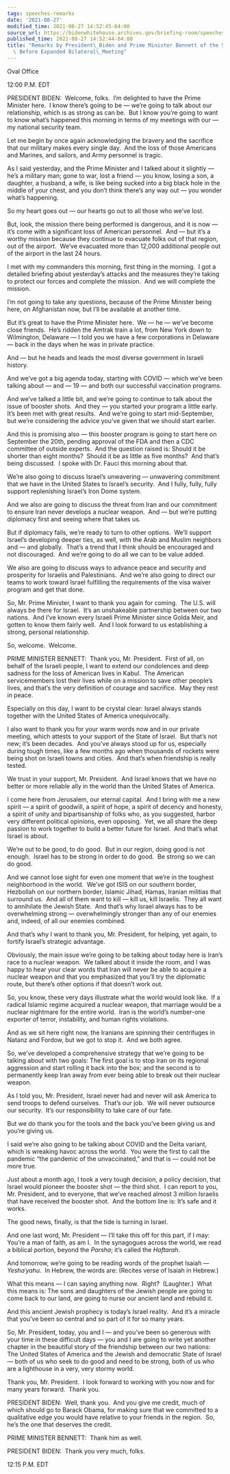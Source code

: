 ```yaml
---
tags: speeches-remarks
date: '2021-08-27'
modified_time: 2021-08-27 14:52:45-04:00
source_url: https://bidenwhitehouse.archives.gov/briefing-room/speeches-remarks/2021/08/27/remarks-by-president-biden-and-prime-minister-bennett-of-the-state-of-israel-before-expanded-bilateral-meeting/
published_time: 2021-08-27 14:52:44-04:00
title: "Remarks by President\_Biden and Prime Minister Bennett of the State of Israel\
  \ Before Expanded Bilateral\_Meeting"
---
```

 
Oval Office

12:00 P.M. EDT

PRESIDENT BIDEN:  Welcome, folks.  I’m delighted to have the Prime
Minister here.  I know there’s going to be — we’re going to talk about
our relationship, which is as strong as can be.  But I know you’re going
to want to know what’s happened this morning in terms of my meetings
with our — my national security team.

Let me begin by once again acknowledging the bravery and the sacrifice
that our military makes every single day.  And the loss of those
Americans and Marines, and sailors, and Army personnel is tragic. 

As I said yesterday, and the Prime Minister and I talked about it
slightly — he’s a military man; gone to war, lost a friend — you know,
losing a son, a daughter, a husband, a wife, is like being sucked into a
big black hole in the middle of your chest, and you don’t think there’s
any way out — you wonder what’s happening.

So my heart goes out — our hearts go out to all those who we’ve lost. 

But, look, the mission there being performed is dangerous, and it is now
— it’s come with a significant loss of American personnel.  And — but
it’s a worthy mission because they continue to evacuate folks out of
that region, out of the airport.  We’ve evacuated more than 12,000
additional people out of the airport in the last 24 hours. 

I met with my commanders this morning, first thing in the morning.  I
got a detailed briefing about yesterday’s attacks and the measures
they’re taking to protect our forces and complete the mission.  And we
will complete the mission.

I’m not going to take any questions, because of the Prime Minister being
here, on Afghanistan now, but I’ll be available at another time.

But it’s great to have the Prime Minister here.  We — he — we’ve become
close friends.  He’s ridden the Amtrak train a lot, from New York down
to Wilmington, Delaware — I told you we have a few corporations in
Delaware — back in the days when he was in private practice.

And — but he heads and leads the most diverse government in Israeli
history. 

And we’ve got a big agenda today, starting with COVID — which we’ve been
talking about — and — 19 — and both our successful vaccination programs.

And we’ve talked a little bit, and we’re going to continue to talk about
the issue of booster shots.  And they — you started your program a
little early.  It’s been met with great results.  And we’re going to
start mid-September, but we’re considering the advice you’ve given that
we should start earlier.

And this is promising also — this booster program is going to start here
on September the 20th, pending approval of the FDA and then a CDC
committee of outside experts.  And the question raised is: Should it be
shorter than eight months?  Should it be as little as five months?  And
that’s being discussed.  I spoke with Dr. Fauci this morning about that.

We’re also going to discuss Israel’s unwavering — unwavering commitment
that we have in the United States to Israel’s security.  And I fully,
fully, fully support replenishing Israel’s Iron Dome system. 

And we also are going to discuss the threat from Iran and our commitment
to ensure Iran never develops a nuclear weapon.  And — but we’re putting
diplomacy first and seeing where that takes us.

But if diplomacy fails, we’re ready to turn to other options.  We’ll
support Israel’s developing deeper ties, as well, with the Arab and
Muslim neighbors and — and globally.  That’s a trend that I think should
be encouraged and not discouraged.  And we’re going to do all we can to
be value added.

We also are going to discuss ways to advance peace and security and
prosperity for Israelis and Palestinians.  And we’re also going to
direct our teams to work toward Israel fulfilling the requirements of
the visa waiver program and get that done.

So, Mr. Prime Minister, I want to thank you again for coming.  The U.S.
will always be there for Israel.  It’s an unshakeable partnership
between our two nations.  And I’ve known every Israeli Prime Minister
since Golda Meir, and gotten to know them fairly well.  And I look
forward to us establishing a strong, personal relationship.

So, welcome.  Welcome.

PRIME MINISTER BENNETT:  Thank you, Mr. President.  First of all, on
behalf of the Israeli people, I want to extend our condolences and deep
sadness for the loss of American lives in Kabul.  The American
servicemembers lost their lives while on a mission to save other
people’s lives, and that’s the very definition of courage and
sacrifice.  May they rest in peace.

Especially on this day, I want to be crystal clear: Israel always stands
together with the United States of America unequivocally. 

I also want to thank you for your warm words now and in our private
meeting, which attests to your support of the State of Israel.  But
that’s not new; it’s been decades.  And you’ve always stood up for us,
especially during tough times, like a few months ago when thousands of
rockets were being shot on Israeli towns and cities.  And that’s when
friendship is really tested. 

We trust in your support, Mr. President.  And Israel knows that we have
no better or more reliable ally in the world than the United States of
America.

I come here from Jerusalem, our eternal capital.  And I bring with me a
new spirit — a spirit of goodwill, a spirit of hope, a spirit of decency
and honesty, a spirit of unity and bipartisanship of folks who, as you
suggested, harbor very different political opinions, even opposing. 
Yet, we all share the deep passion to work together to build a better
future for Israel.  And that’s what Israel is about.

We’re out to be good, to do good.  But in our region, doing good is not
enough.  Israel has to be strong in order to do good.  Be strong so we
can do good.

And we cannot lose sight for even one moment that we’re in the toughest
neighborhood in the world.  We’ve got ISIS on our southern border,
Hezbollah on our northern border, Islamic Jihad, Hamas, Iranian militias
that surround us.  And all of them want to kill — kill us, kill
Israelis.  They all want to annihilate the Jewish State.  And that’s why
Israel always has to be overwhelming strong — overwhelmingly stronger
than any of our enemies and, indeed, of all our enemies combined.

And that’s why I want to thank you, Mr. President, for helping, yet
again, to fortify Israel’s strategic advantage.

Obviously, the main issue we’re going to be talking about today here is
Iran’s race to a nuclear weapon.  We talked about it inside the room,
and I was happy to hear your clear words that Iran will never be able to
acquire a nuclear weapon and that you emphasized that you’ll try the
diplomatic route, but there’s other options if that doesn’t work out.

So, you know, these very days illustrate what the world would look
like.  If a radical Islamic regime acquired a nuclear weapon, that
marriage would be a nuclear nightmare for the entire world.  Iran is the
world’s number-one exporter of terror, instability, and human rights
violations. 

And as we sit here right now, the Iranians are spinning their
centrifuges in Natanz and Fordow, but we got to stop it.  And we both
agree.

So, we’ve developed a comprehensive strategy that we’re going to be
talking about with two goals: The first goal is to stop Iran on its
regional aggression and start rolling it back into the box; and the
second is to permanently keep Iran away from ever being able to break
out their nuclear weapon. 

As I told you, Mr. President, Israel never had and never will ask
America to send troops to defend ourselves.  That’s our job.  We will
never outsource our security.  It’s our responsibility to take care of
our fate. 

But we do thank you for the tools and the back you’ve been giving us and
you’re giving us.

I said we’re also going to be talking about COVID and the Delta variant,
which is wreaking havoc across the world.  You were the first to call
the pandemic “the pandemic of the unvaccinated,” and that is — could not
be more true.

Just about a month ago, I took a very tough decision, a policy decision,
that Israel would pioneer the booster shot — the third shot.  I can
report to you, Mr. President, and to everyone, that we’ve reached almost
3 million Israelis that have received the booster shot.  And the bottom
line is: It’s safe and it works.

The good news, finally, is that the tide is turning in Israel.

And one last word, Mr. President — I’ll take this off for this part, if
I may: You’re a man of faith, as am I.  In the synagogues across the
world, we read a biblical portion, beyond the *Parsha*; it’s called the
*Haftarah*.

And tomorrow, we’re going to be reading words of the prophet Isaiah —
*Yeshaʿyahu*.  In Hebrew, the words are: (Recites verse of Isaiah in
Hebrew.) 

What this means — I can saying anything now.  Right?  (Laughter.)  What
this means is: The sons and daughters of the Jewish people are going to
come back to our land, are going to nurse our ancient land and rebuild
it. 

And this ancient Jewish prophecy is today’s Israel reality.  And it’s a
miracle that you’ve been so central and so part of it for so many
years. 

So, Mr. President, today, you and I — and you’ve been so generous with
your time in these difficult days — you and I are going to write yet
another chapter in the beautiful story of the friendship between our two
nations: The United States of America and the Jewish and democratic
State of Israel — both of us who seek to do good and need to be strong,
both of us who are a lighthouse in a very, very stormy world. 

Thank you, Mr. President.  I look forward to working with you now and
for many years forward.  Thank you.

PRESIDENT BIDEN:  Well, thank you.  And you give me credit, much of
which should go to Barack Obama, for making sure that we committed to a
qualitative edge you would have relative to your friends in the region. 
So, he’s the one that deserves the credit.

PRIME MINISTER BENNETT:  Thank him as well. 

PRESIDENT BIDEN:  Thank you very much, folks.

12:15 P.M. EDT
